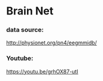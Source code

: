 # Brain Net



### data source:

http://physionet.org/pn4/eegmmidb/


### Youtube: 

https://youtu.be/grhOX87-utI
